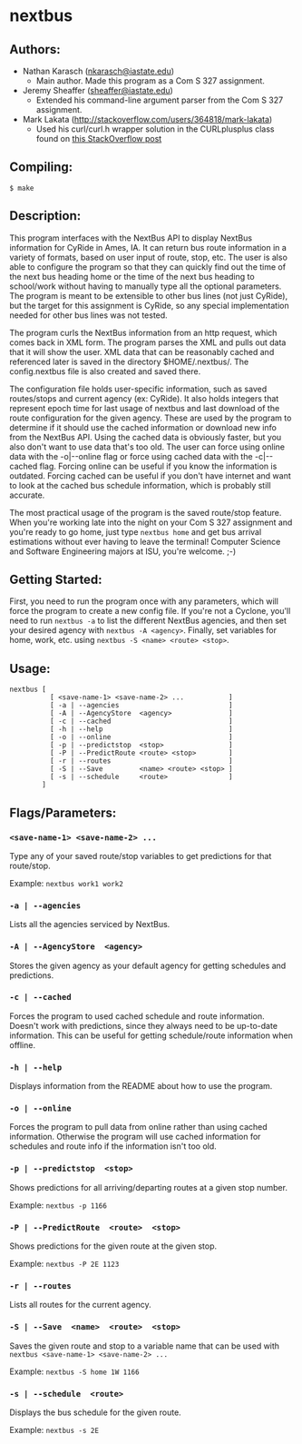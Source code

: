 # nextbus

## Authors:

- Nathan Karasch (nkarasch@iastate.edu)
  - Main author. Made this program as a Com S 327 assignment.
- Jeremy Sheaffer (sheaffer@iastate.edu)
  - Extended his command-line argument parser from the
    Com S 327 assignment.
- Mark Lakata (http://stackoverflow.com/users/364818/mark-lakata)
  - Used his curl/curl.h wrapper solution in the CURLplusplus class
    found on [this StackOverflow post](http://stackoverflow.com/questions/1011339/how-do-you-make-a-http-request-with-c)

## Compiling:

`$ make`

## Description:

This program interfaces with the NextBus API to display NextBus
information for CyRide in Ames, IA. It can return bus route
information in a variety of formats, based on user input of
route, stop, etc. The user is also able to configure the
program so that they can quickly find out the time of the
next bus heading home or the time of the next bus heading
to school/work without having to manually type all the
optional parameters. The program is meant to be extensible
to other bus lines (not just CyRide), but the target for this
assignment is CyRide, so any special implementation needed
for other bus lines was not tested.

The program curls the NextBus information from an http request,
which comes back in XML form. The program parses the XML and
pulls out data that it will show the user. XML data that can
be reasonably cached and referenced later is saved in the
directory $HOME/.nextbus/. The config.nextbus file is also
created and saved there.

The configuration file holds user-specific information, such
as saved routes/stops and current agency (ex: CyRide). It
also holds integers that represent epoch time for last usage
of nextbus and last download of the route configuration for
the given agency. These are used by the program to determine
if it should use the cached information or download new info
from the NextBus API. Using the cached data is obviously
faster, but you also don't want to use data that's too old.
The user can force using online data with the -o|--online
flag or force using cached data with the -c|--cached flag.
Forcing online can be useful if you know the information is
outdated. Forcing cached can be useful if you don't have
internet and want to look at the cached bus schedule
information, which is probably still accurate.

The most practical usage of the program is the saved route/stop
feature. When you're working late into the night on your
Com S 327 assignment and you're ready to go home, just type
`nextbus home` and get bus arrival estimations without ever
having to leave the terminal! Computer Science and Software
Engineering majors at ISU, you're welcome. ;-)

## Getting Started:

First, you need to run the program once with any parameters,
which will force the program to create a new config file.
If you're not a Cyclone, you'll need to run `nextbus -a` to
list the different NextBus agencies, and then set your desired
agency with `nextbus -A <agency>`. Finally, set variables
for home, work, etc. using `nextbus -S <name> <route> <stop>`.
      
## Usage:

```
nextbus [
          [ <save-name-1> <save-name-2> ...           ]
          [ -a | --agencies                           ]
          [ -A | --AgencyStore  <agency>              ]
          [ -c | --cached                             ]
          [ -h | --help                               ]
          [ -o | --online                             ]
          [ -p | --predictstop  <stop>                ]
          [ -P | --PredictRoute <route> <stop>        ]
          [ -r | --routes                             ]
          [ -S | --Save         <name> <route> <stop> ]
          [ -s | --schedule     <route>               ]
        ]
```

## Flags/Parameters:

### `<save-name-1> <save-name-2> ...`

Type any of your saved route/stop variables to get
predictions for that route/stop.

Example: `nextbus work1 work2`

### `-a | --agencies`

Lists all the agencies serviced by NextBus.

### `-A | --AgencyStore  <agency>`

Stores the given agency as your default agency for
getting schedules and predictions.

### `-c | --cached`

Forces the program to used cached schedule and route
information. Doesn't work with predictions, since they
always need to be up-to-date information. This can be
useful for getting schedule/route information when
offline.

### `-h | --help`

Displays information from the README about how to use
the program.

### `-o | --online`

Forces the program to pull data from online rather
than using cached information. Otherwise the program
will use cached information for schedules and route info
if the information isn't too old.

### `-p | --predictstop  <stop>`

Shows predictions for all arriving/departing routes
at a given stop number.

Example: `nextbus -p 1166`

### `-P | --PredictRoute  <route>  <stop>`

Shows predictions for the given route at the given stop.

Example: `nextbus -P 2E 1123`

### `-r | --routes`

Lists all routes for the current agency.

### `-S | --Save  <name>  <route>  <stop>`

Saves the given route and stop to a variable name that
can be used with `nextbus <save-name-1> <save-name-2> ...`

Example: `nextbus -S home 1W 1166`

### `-s | --schedule  <route>`

Displays the bus schedule for the given route.

Example: `nextbus -s 2E`


